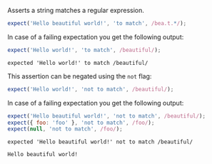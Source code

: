 Asserts a string matches a regular expression.

<!-- evaluate -->
```javascript
expect('Hello beautiful world!', 'to match', /bea.t.*/);
```
<!-- /evaluate -->

In case of a failing expectation you get the following output:

<!-- evaluate -->
```javascript
expect('Hello world!', 'to match', /beautiful/);
```

```
expected 'Hello world!' to match /beautiful/
```
<!-- /evaluate -->

This assertion can be negated using the `not` flag:

<!-- evaluate -->
```javascript
expect('Hello world!', 'not to match', /beautiful/);
```
<!-- /evaluate -->

In case of a failing expectation you get the following output:

<!-- evaluate -->
```javascript
expect('Hello beautiful world!', 'not to match', /beautiful/);
expect({ foo: 'foo' }, 'not to match', /foo/);
expect(null, 'not to match', /foo/);
```

```
expected 'Hello beautiful world!' not to match /beautiful/

Hello beautiful world!
```
<!-- /evaluate -->
